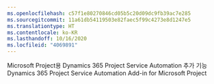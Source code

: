 ```yaml
---
ms.openlocfilehash: c57f1e80270846cd05b5c20d09dc9fb39ac7e285
ms.sourcegitcommit: 11a61db54119503e82faec5f99c4273e8d1247e5
ms.translationtype: HT
ms.contentlocale: ko-KR
ms.lasthandoff: 10/16/2020
ms.locfileid: "4069891"
---
```

<span data-ttu-id="2cc47-101">Microsoft Project용 Dynamics 365 Project Service Automation 추가 기능</span><span class="sxs-lookup"><span data-stu-id="2cc47-101">Dynamics 365 Project Service Automation Add-in for Microsoft Project</span></span>